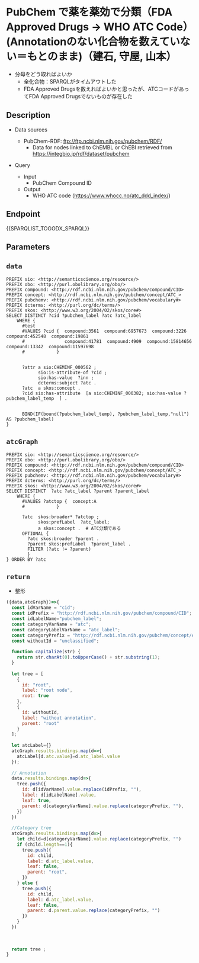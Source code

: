 # PubChem で薬を薬効で分類（FDA Approved Drugs → WHO ATC Code）(Annotationのない化合物を数えていない＝もとのまま)（建石, 守屋, 山本）
- 分母をどう取ればよいか
	- 全化合物：SPARQLがタイムアウトした
	- FDA Approved Drugsを数えればよいかと思ったが、ATCコードがあってFDA Approved Drugsでないものが存在した

## Description

- Data sources
	- PubChem-RDF: ftp://ftp.ncbi.nlm.nih.gov/pubchem/RDF/ 
        - Data for nodes linked to ChEMBL or ChEBI retrieved from https://integbio.jp/rdf/dataset/pubchem

- Query
	- Input
  		- PubChem Compound ID 
	- Output
    	- WHO ATC code (https://www.whocc.no/atc_ddd_index/)

## Endpoint

{{SPARQLIST_TOGODX_SPARQL}}

## Parameters

## `data`

```sparql
PREFIX sio: <http://semanticscience.org/resource/>
PREFIX obo: <http://purl.obolibrary.org/obo/>
PREFIX compound: <http://rdf.ncbi.nlm.nih.gov/pubchem/compound/CID>
PREFIX concept: <http://rdf.ncbi.nlm.nih.gov/pubchem/concept/ATC_>
PREFIX pubchemv: <http://rdf.ncbi.nlm.nih.gov/pubchem/vocabulary#>
PREFIX dcterms: <http://purl.org/dc/terms/>
PREFIX skos: <http://www.w3.org/2004/02/skos/core#>
SELECT DISTINCT ?cid ?pubchem_label ?atc ?atc_label 
    WHERE {
      #test
      #VALUES ?cid {  compound:3561  compound:6957673  compound:3226  compound:452548  compound:19861  
      #               compound:41781  compound:4909  compound:15814656  compound:13342  compound:11597698  
      #            }                  
                   
 	
      ?attr a sio:CHEMINF_000562 ;
            sio:is-attribute-of ?cid ; 
            sio:has-value  ?inn ;
            dcterms:subject ?atc .
      ?atc  a skos:concept .  
      ?cid sio:has-attribute  [a sio:CHEMINF_000382; sio:has-value ?pubchem_label_temp  ] .


      BIND(IF(bound(?pubchem_label_temp), ?pubchem_label_temp,"null") AS ?pubchem_label)      
} 
```


## `atcGraph`

```sparql
PREFIX sio: <http://semanticscience.org/resource/>
PREFIX obo: <http://purl.obolibrary.org/obo/>
PREFIX compound: <http://rdf.ncbi.nlm.nih.gov/pubchem/compound/CID>
PREFIX concept: <http://rdf.ncbi.nlm.nih.gov/pubchem/concept/ATC_>
PREFIX pubchemv: <http://rdf.ncbi.nlm.nih.gov/pubchem/vocabulary#>
PREFIX dcterms: <http://purl.org/dc/terms/>
PREFIX skos: <http://www.w3.org/2004/02/skos/core#>
SELECT DISTINCT  ?atc ?atc_label ?parent ?parent_label
    WHERE {
      #VALUES ?atctop {  concept:A    
      #            }                  

      ?atc  skos:broader* ?atctop ;
            skos:prefLabel  ?atc_label;
  		    a skos:concept .  # ATC分類である
      OPTIONAL {
      	?atc skos:broader ?parent .      
      	?parent skos:prefLabel  ?parent_label .
        FILTER (?atc != ?parent)
        }
} ORDER BY ?atc
```

## `return`
- 整形

```javascript
({data,atcGraph})=>{
  const idVarName = "cid";
  const idPrefix = "http://rdf.ncbi.nlm.nih.gov/pubchem/compound/CID";
  const idLabelName="pubchem_label";
  const categoryVarName = "atc";
  const categoryLabelVarName = "atc_label";
  const categoryPrefix = "http://rdf.ncbi.nlm.nih.gov/pubchem/concept/ATC_";
  const withoutId = "unclassified";
  
  function capitalize(str) {
    return str.charAt(0).toUpperCase() + str.substring(1);
  }
  
  let tree = [
    {
      id: "root",
      label: "root node",
      root: true
    },
    {
      id: withoutId,
      label: "without annotation",
      parent: "root"
    }
  ];
  
  let atcLabel={}
  atcGraph.results.bindings.map(d=>{
    atcLabel[d.atc.value]=d.atc_label.value
  });
   
  // Annotation
  data.results.bindings.map(d=>{
    tree.push({
      id: d[idVarName].value.replace(idPrefix, ""), 
      label: d[idLabelName].value,
      leaf: true,
      parent: d[categoryVarName].value.replace(categoryPrefix, ""), 
    })
  })
  
  //Category tree
  atcGraph.results.bindings.map(d=>{
    let child=d[categoryVarName].value.replace(categoryPrefix, "")
    if (child.length==1){
      tree.push({     
        id: child,
        label: d.atc_label.value,
        leaf: false,
        parent: "root",
      })
    } else {    
      tree.push({     
        id: child,
        label: d.atc_label.value,
        leaf: false,
        parent: d.parent.value.replace(categoryPrefix, "")
      })
    }  
  })
  
  
  
  return tree ;
}
```




